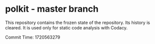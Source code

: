 # polkit - master branch

This repository contains the frozen state of the repository.
Its history is cleared. It is used only for static code
analysis with Codacy.

Commit Time: 1720563279